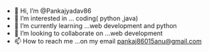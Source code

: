 - 👋 Hi, I’m @Pankajyadav86
- 👀 I’m interested in ... coding( python ,java)
- 🌱 I’m currently learning ...web development and python 
- 💞️ I’m looking to collaborate on ...web development 
- 📫 How to reach me ...on my email pankaj86015anu@gmail.com

<!---
Pankajyadav86/Pankajyadav86 is a ✨ special ✨ repository because its `README.md` (this file) appears on your GitHub profile.
You can click the Preview link to take a look at your changes.
--->
